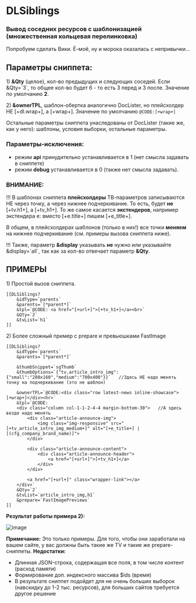 # DLSiblings
### Вывод соседних ресурсов с шаблонизацией (множественная кольцевая перелинковка)
Попробуем сделать Вики. Ё-моё, ну и морока оказалась с непривычки...

## Параметры сниппета:

1\) **&Qty** (целое), кол-во предыдущих и следующих соседей. Если &Qty=\`3\`, то общее кол-во будет 6 - то есть 3 перед и 3 после. Значение по умолчанию **2**.

2\) **&ownerTPL**, шаблон-обертка аналогично DocLister, но плейсхолдер НЕ [+dl.wrap+], а [+wrap+]. Значение по умолчанию  `@CODE:[+wrap+]`


Остальные параметры сниппета унаследованы от DocLister (такие же, как у него): шаблоны, условия выборки, остальные параметры.

### Параметры-исключения:
- режим **api** принудительно устанавливается в 1 (нет смысла задавать в сниппете)
- режим **debug** устанавливается в 0 (также нет смысла задавать).

### ВНИМАНИЕ:
!!! В шаблонах сниппета **плейсхолдеры** ТВ-параметров записываются НЕ через точку, а через нижнее подчеркивание. То есть, будет **не** [+tv.h1+], а [+tv_h1+]. То же самое касается **экстендеров**, например экстендера e: вместо [+e.title+] пишем [+e_title+].

В общем, в плейсхолдерах шаблонов (только в них!) все точки **меняем** на нижнее подчеркивание (см. примеры вызова сниппета ниже).

!!! Также, параметр **&display** указывать **не** нужно или указывайте &display=\`all\`, так как за кол-во отвечает параметр **&Qty**.



## ПРИМЕРЫ

1\) Простой вызов сниппета.

	[[DLSiblings?
		&idType=`parents`
		&parents=`[*parent*]`
		&tpl=`@CODE: <a href="[+url+]">[+tv_h1+]</a><br>`
		&Qty=`2`
		&tvList=`h1`
	]]


2\) Более сложный пример с prepare и превьюшками FastImage

	[[DLSiblings?
		&idType=`parents`
		&parents=`[*parent*]`
		
		&thumbSnippet=`sgThumb`
		&thumbOptions=`{"tv.article_intro_img":{"small":"280x160","medium":"700x400"}}`   //Здесь НЕ надо менять точку на подчеркивание (это не шаблон)
		
		&ownerTPL=`@CODE:<div class="row latest-news inline-showcase">[+wrap+]</div><hr>`										
		&tpl=`@CODE:
		<div class="column col-1-1-2-4-4 margin-bottom-30">   //А здесь везде надо менять                   
			<div class="article-announce-img">
				<img class="img-responsive" src="[+tv_article_intro_img_medium+]" alt="[+e_title+] | [(cfg_company_brand_name)]">				
			</div>

			<div class="article-announce-content">
				<div class="article-announce-header">
					<a href="[+url+]">[+tv_h1+]</a>
				</div>
			</div>

			<a href="[+url+]" class="wrapper-link"></a>
		</div>`
		&Qty=`2`
		&tvList=`article_intro_img,h1`
		&prepare=`FastImagePreviews`
	]]
**Результат работы примера 2\):**

![image](https://cloud.githubusercontent.com/assets/6253807/24011145/8132a304-0aac-11e7-9ab9-2e1368cb0647.png)

**Примечание:** Это только примеры. Для того, чтобы они заработали на вашем сайте, у вас должны быть такие же TV и такие же prepare-сниппеты.
**Недостатки:**
- Длинная JSON-строка, содержащая все поля, в том числе контент (расход памяти)
- Формирование доп. индексного массива $ids (время)
- В результате сниппет подойдет для не очень больших выборок (навскидку до 1-2 тыс. ресурсов), для больших сайтов требуется другое решение

